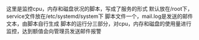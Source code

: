 这里是监控cpu，内存和磁盘状况的脚本，写成了服务的形式
默认放在/root下，service文件放在/etc/systemd/system下
脚本文件一个，mail.log是发送的邮件文本，由脚本自行生成
脚本的运行分三部分，对cpu，内存和磁盘的使用量进行监控，达到额值会向管理员发送邮件报警
